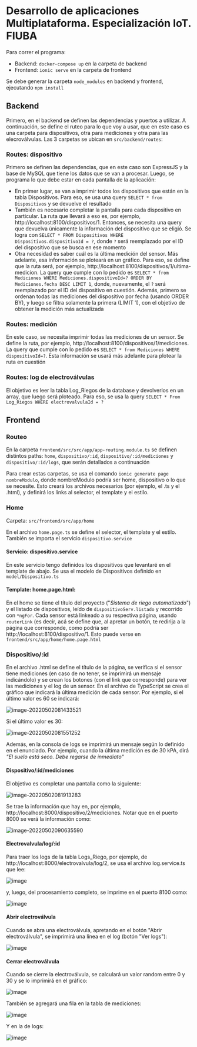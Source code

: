 # Desarrollo de aplicaciones Multiplataforma. Especialización IoT. FIUBA

Para correr el programa:
- Backend: `docker-compose up` en la carpeta de backend
- Frontend: `ionic serve` en la carpeta de frontend

Se debe generar la carpeta `node_modules` en backend y frontend, ejecutando `npm install`

## Backend

Primero, en el backend se definen las dependencias y puertos a utilizar. A continuación, se define el ruteo para lo que voy a usar, que en este caso es una carpeta para dispositivos, otra para mediciones y otra para las elecroválvulas. Las 3 carpetas se ubican en `src/backend/routes`:

### Routes: dispositivo

Primero se definen las dependencias, que en este caso son ExpressJS y la base de MySQL que tiene los datos que se van a procesar. Luego, se programa lo que debe estar en cada pantalla de la aplicación:

- En primer lugar, se van a imprimir todos los dispositivos que están en la tabla Dispositivos. Para eso, se usa una query `SELECT * from Dispositivos` y se devuelve el resultado
- También es necesario completar la pantalla para cada dispositivo en particular. La ruta que llevará a eso es, por ejemplo, http://localhost:8100/dispositivos/1. Entonces, se necesita una query que devuelva únicamente la información del dispositivo que se eligió. Se logra con `SELECT * FROM Dispositivos WHERE Dispositivos.dispositivoId = ?`, donde `?` será reemplazado por el ID del dispositivo que se busca en ese momento
- Otra necesidad es saber cuál es la última medición del sensor. Más adelante, esa información se ploteará en un gráfico. Para eso, se define que la ruta será, por ejemplo, http://localhost:8100/dispositivos/1/ultima-medicion. La query que cumple con lo pedido es `SELECT * from Mediciones WHERE Mediciones.dispositivoId=? ORDER BY Mediciones.fecha DESC LIMIT 1`, donde, nuevamente, el `?` será reemplazado por el ID del dispositivo en cuestión. Además, primero se ordenan todas las mediciones del dispositivo por fecha (usando ORDER BY), y luego se filtra solamente la primera (LIMIT 1), con el objetivo de obtener la medición más actualizada

### Routes: medición

En este caso, se necesita imprimir todas las mediciones de un sensor. Se define la ruta, por ejemplo, http://localhost:8100/dispositivos/1/mediciones. La query que cumple con lo pedido es `SELECT * from Mediciones WHERE dispositivoId=?`. Esta información se usará más adelante para plotear la ruta en cuestión

### Routes: log de electroválvulas

El objetivo es leer la tabla Log_Riegos de la database y devolverlos en un array, que luego será ploteado. Para eso, se usa la query `SELECT * From Log_Riegos WHERE electrovalvulaId = ?`



## Frontend

### Routeo

En la carpeta `frontend/src/src/app/app-routing.module.ts` se definen distintos paths: `home`, `dispositivo/:id`, `dispositivo/:id/mediciones` y `dispositivo/:id/logs`, que serán detallados a continuación

Para crear estas carpetas, se usa el comando `ionic generate page nombreModulo`, donde nombreModulo podría ser home, dispositivo o lo que se necesite. Esto creará los archivos necesarios (por ejemplo, el .ts y el .html), y definirá los links al selector, el template y el estilo.

### Home

Carpeta: `src/frontend/src/app/home`

En el archivo `home.page.ts` se define el selector, el template y el estilo. También se importa el servicio `dispositivo.service`

#### Servicio: dispositivo.service

En este  servicio tengo definidos los dispositivos que levantaré en el template de abajo. Se usa el modelo de Dispositivos definido en `model/Dispositivo.ts`

#### Template: home.page.html:

En el home se tiene el título del proyecto ("*Sistema de riego automatizado*") y el listado de dispositivos, leído de `dispositivoServ.listado` y recorrido con `*ngFor`. Cada sensor está linkeado a su respectiva página, usando `routerLink` (es decir, acá se define que, al apretar un botón, te redirija a la página que corresponde, como podría ser http://localhost:8100/dispositivo/1. Esto puede verse en `frontend/src/app/home/home.page.html`


### Dispositivo/:id

En el archivo .html se define el título de la página, se verifica si el sensor tiene mediciones (en caso de no tener, se imprimirá un mensaje indicándolo) y se crean los botones (con el link que corresponde) para ver las mediciones y el log de un sensor. En el archivo de TypeScript se crea el gráfico que indicará la última medición de cada sensor. Por ejemplo, si el último valor es 60 se indicará:

![image-20220502081433521](https://user-images.githubusercontent.com/31355184/166236613-30514cfe-007e-47b9-80ce-2d29c532089f.png)

Si el último valor es 30:

![image-20220502081551252](https://user-images.githubusercontent.com/31355184/166236945-31374f4f-f06c-4ab7-b465-2fe6910008e1.png)

Además, en la consola de logs se imprimirá un mensaje según lo definido en el enunciado. Por ejemplo, cuando la última medición es de 30 kPA, dirá *"El suelo está seco. Debe regarse de inmediato"*

#### Dispositivo/:id/mediciones

El objetivo es completar una pantalla como la siguiente:

![image-20220502081913283](https://user-images.githubusercontent.com/31355184/166236970-87a7a04d-0a5a-4bb8-928e-a4b198facf97.png)

Se trae la información que hay en, por ejemplo, http://localhost:8000/dispositivo/2/mediciones. Notar que en el puerto 8000 se verá la información como:

![image-20220502090635590](https://user-images.githubusercontent.com/31355184/166237018-dee188e5-73a5-44d8-8b80-c44ed4e6b4d3.png)

#### Electrovalvula/log/:id

Para traer los logs de la tabla Logs_Riego, por ejemplo, de http://localhost:8000/electrovalvula/log/2, se usa el archivo log.service.ts que lee:

![image](https://user-images.githubusercontent.com/31355184/168220213-d3786f2e-a0d9-408f-9fee-5efa8db72f9b.png)


y, luego, del procesamiento completo, se imprime en el puerto 8100 como:

![image](https://user-images.githubusercontent.com/31355184/168220306-10f33363-2ae6-4bf1-897a-82d775ba10d7.png)


#### Abrir electroválvula

Cuando se abra una electroválvula, apretando en el botón "Abrir electroválvula", se imprimirá una línea en el log (botón "Ver logs"):

![image](https://user-images.githubusercontent.com/31355184/168219718-867aa0f7-cd05-4a8c-b3f5-c11af710e3cf.png)


#### Cerrar electroválvula

Cuando se cierre la electroválvula, se calculará un valor random entre 0 y 30 y se lo imprimirá en el gráfico:

![image](https://user-images.githubusercontent.com/31355184/168219847-d43b1a9e-a8ee-4847-a81a-9eaa0be737de.png)

También se agregará una fila en la tabla de mediciones:

![image](https://user-images.githubusercontent.com/31355184/168219895-63d9bf63-bf72-4542-b3fb-ff53d5215190.png)

Y en la de logs:

![image](https://user-images.githubusercontent.com/31355184/168219940-85df6717-3e41-41cd-a3ec-f3916896be43.png)

















